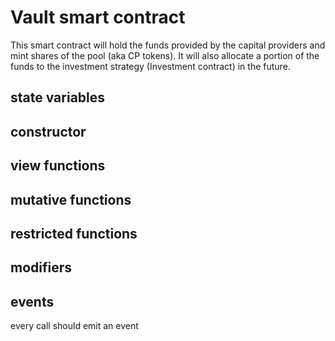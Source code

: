 # Vault smart contract
This smart contract will hold the funds provided by the capital providers and mint shares of the pool (aka CP tokens). It will also allocate a portion of the funds to the investment strategy (Investment contract) in the future.

## state variables

## constructor

## view functions

## mutative functions

## restricted functions

## modifiers

## events
every call should emit an event